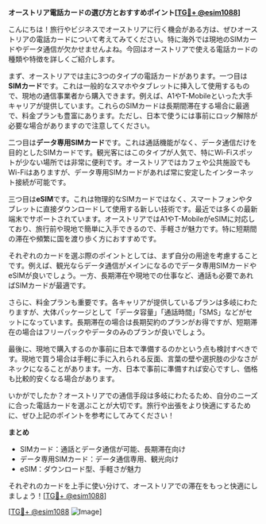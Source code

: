 **オーストリア電話カードの選び方とおすすめポイント[[TG💪+ @esim1088](https://t.me/s/esim1088)]**

こんにちは！旅行やビジネスでオーストリアに行く機会がある方は、ぜひオーストリアの電話カードについて考えてみてください。特に海外では現地のSIMカードやデータ通信が欠かせませんよね。今回はオーストリアで使える電話カードの種類や特徴を詳しくご紹介します。

まず、オーストリアでは主に3つのタイプの電話カードがあります。一つ目は**SIMカード**です。これは一般的なスマホやタブレットに挿入して使用するもので、現地の通信事業者から購入できます。例えば、A1やT-Mobileといった大手キャリアが提供しています。これらのSIMカードは長期間滞在する場合に最適で、料金プランも豊富にあります。ただし、日本で使うには事前にロック解除が必要な場合がありますので注意してください。

二つ目は**データ専用SIMカード**です。これは通話機能がなく、データ通信だけを目的としたSIMカードです。観光客にはこのタイプが人気で、特にWi-Fiスポットが少ない場所では非常に便利です。オーストリアではカフェや公共施設でもWi-Fiはありますが、データ専用SIMカードがあれば常に安定したインターネット接続が可能です。

三つ目は**eSIM**です。これは物理的なSIMカードではなく、スマートフォンやタブレットに直接ダウンロードして使用する新しい技術です。最近では多くの最新端末でサポートされています。オーストリアではA1やT-MobileがeSIMに対応しており、旅行前や現地で簡単に入手できるので、手軽さが魅力です。特に短期間の滞在や頻繁に国を渡り歩く方におすすめです。

それぞれのカードを選ぶ際のポイントとしては、まず自分の用途を考慮することです。例えば、観光ならデータ通信がメインになるのでデータ専用SIMカードやeSIMが良いでしょう。一方、長期滞在や現地での仕事など、通話も必要であればSIMカードが最適です。

さらに、料金プランも重要です。各キャリアが提供しているプランは多岐にわたりますが、大体パッケージとして「データ容量」「通話時間」「SMS」などがセットになっています。長期滞在の場合は長期契約のプランがお得ですが、短期滞在の場合はフリーパックやデータのみのプランが良いでしょう。

最後に、現地で購入するのか事前に日本で準備するのかという点も検討すべきです。現地で買う場合は手軽に手に入れられる反面、言葉の壁や選択肢の少なさがネックになることがあります。一方、日本で事前に準備すれば安心ですし、価格も比較的安くなる場合があります。

いかがでしたか？オーストリアでの通信手段は多岐にわたるため、自分のニーズに合った電話カードを選ぶことが大切です。旅行や出張をより快適にするために、ぜひ上記のポイントを参考にしてみてください！

**まとめ**
- SIMカード：通話とデータ通信が可能、長期滞在向け
- データ専用SIMカード：データ通信専用、観光向け
- eSIM：ダウンロード型、手軽さが魅力

それぞれのカードを上手に使い分けて、オーストリアでの滞在をもっと快適にしましょう！[[TG💪+ @esim1088](https://t.me/s/esim1088)]

[[TG💪+ @esim1088](https://t.me/s/esim1088) ![Image](https://i.postimg.cc/Y0z9fWf4/image.png)]